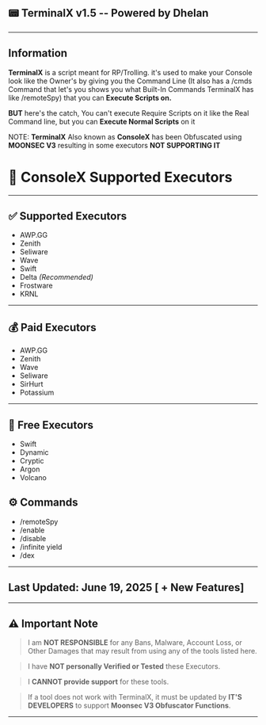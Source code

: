 ## 📟 TerminalX v1.5 -- Powered by Dhelan

---
## Information
**TerminalX** is a script meant for RP/Trolling. it's used to make your Console look like the Owner's by  giving you the Command Line (It also has a /cmds Command that let's you shows you what Built-In Commands TerminalX has like /remoteSpy) 
that you can **Execute Scripts on.**

**BUT** here's the catch, You can't execute Require Scripts on it like the Real Command line, but you can **Execute Normal Scripts** on it

 NOTE: **TerminalX** Also known as **ConsoleX** has been Obfuscated using **MOONSEC V3** resulting in some executors 
**NOT SUPPORTING IT** 

# 🚀 ConsoleX Supported Executors

---

## ✅ Supported Executors

- AWP.GG  
- Zenith  
- Seliware  
- Wave  
- Swift  
- Delta *(Recommended)*  
- Frostware  
- KRNL  

---

## 💰 Paid Executors

- AWP.GG  
- Zenith  
- Wave  
- Seliware  
- SirHurt  
- Potassium  

---

## 👑 Free Executors

- Swift  
- Dynamic  
- Cryptic  
- Argon  
- Volcano  

## ⚙️ Commands

- /remoteSpy
- /enable
- /disable
- /infinite yield
- /dex

---
## Last Updated: June 19, 2025 [ + New Features]
---
## ⚠️ Important Note

> I am **NOT RESPONSIBLE** for any Bans, Malware, Account Loss, or Other Damages that may result from using any of the tools listed here.

> I have **NOT personally Verified or Tested** these Executors.  

> I **CANNOT provide support** for these tools.  

> If a tool does not work with TerminalX, it must be updated by **IT'S DEVELOPERS** to support **Moonsec V3 Obfuscator Functions**.

---
